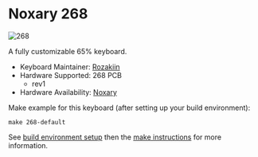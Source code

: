 # Noxary 268

![268](http://i.imgur.com/42pg6RS.png)

A fully customizable 65% keyboard.

* Keyboard Maintainer: [Rozakiin](https://github.com/rozakiin)
* Hardware Supported: 268 PCB
  * rev1 
* Hardware Availability: [Noxary]()

Make example for this keyboard (after setting up your build environment):

    make 268-default

See [build environment setup](https://docs.qmk.fm/build_environment_setup.html) then the [make instructions](https://docs.qmk.fm/make_instructions.html) for more information.
